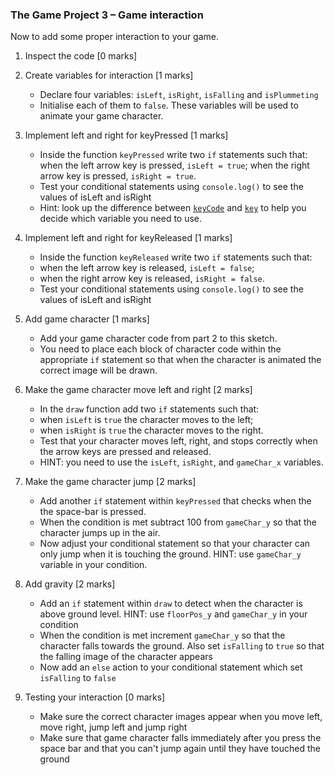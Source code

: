 ### The Game Project 3 – Game interaction

Now to add some proper interaction to your game.

1. Inspect the code [0 marks]

2. Create variables for interaction [1 marks]
	- Declare four variables: `isLeft`, `isRight`, `isFalling` and `isPlummeting`
	- Initialise each of them to `false`. These variables will be used to animate your game
	 character.

3. Implement left and right for keyPressed [1 marks]
	- Inside the function `keyPressed` write two `if` statements such that:
		when the left arrow key is pressed, `isLeft = true`;
		when the right arrow key is pressed, `isRight = true`.
	- Test your conditional statements  using `console.log()` to see the values of
		isLeft and isRight
	- Hint: look up the difference between
		[`keyCode`](https://p5js.org/reference/#/p5/keyCode) and
		[`key`](https://p5js.org/reference/#/p5/key) to help you decide
		which variable you need to use.

4. Implement left and right for keyReleased [1 marks]
	- Inside the function `keyReleased` write two `if` statements such that:
	- when the left arrow key is released, `isLeft = false`;
	- when the right arrow key is released, `isRight = false`.
	- Test your conditional statements  using `console.log()` to see the values of
		isLeft and isRight

5. Add game character [1 marks]
	- Add your game character code from part 2 to this sketch.
	- You need to place each block of character code within the appropriate
	`if` statement so that when the character is animated the correct
	image will be drawn.

6. Make the game character move left and right [2 marks]
	- In the `draw` function add two `if` statements such that:
	- when `isLeft` is `true` the character moves to the left;
	- when `isRight` is `true` the character moves to the right.
	- Test that your character moves left, right, and stops correctly
		when the arrow keys are pressed and released.
	- HINT: you need to use the `isLeft`, `isRight`, and `gameChar_x`
		variables.

7. Make the game character jump [2 marks]
	- Add another `if` statement within `keyPressed` that checks when the
	the space-bar is pressed.
	- When the condition is met subtract 100 from `gameChar_y` so that the character jumps up in the air.
	- Now adjust your conditional statement so that your character can only jump when
	it is touching the ground. HINT: use `gameChar_y` variable in your condition.

8. Add gravity [2 marks]
	- Add an `if` statement within `draw` to detect when the character is above ground level.
	HINT: use `floorPos_y` and `gameChar_y` in your condition
	- When the condition is met increment `gameChar_y` so that the character falls towards the ground. Also set `isFalling` to `true` so that the falling image of the character appears
	- Now add an `else` action to your conditional statement which set `isFalling` to `false`

9. Testing your interaction [0 marks]
	- Make sure the correct character images appear when you move left, move right, jump left and jump right
	- Make sure that game character falls immediately after you press the space bar and that you can't jump again until they have touched the ground
